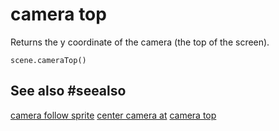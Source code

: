 # camera top

Returns the y coordinate of the camera (the top of the screen).

```sig
scene.cameraTop()
```

## See also #seealso

[camera follow sprite](/reference/scene/camera-follow-sprite)
[center camera at](/reference/scene/center-camera-at)
[camera top](/reference/scene/camera-top)